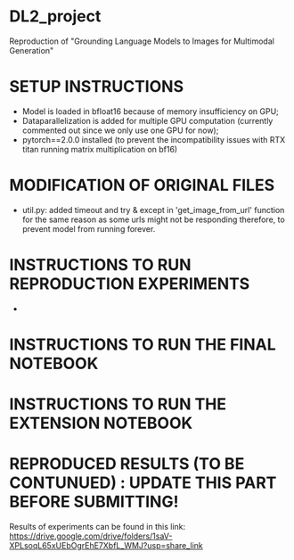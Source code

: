 # DL2_project
Reproduction of "Grounding Language Models to Images for Multimodal Generation"

# SETUP INSTRUCTIONS 
* Model is loaded in bfloat16 because of memory insufficiency on GPU;
* Dataparallelization is added for multiple GPU computation (currently commented out since we only use one GPU for now);
* pytorch==2.0.0 installed
(to prevent the incompatibility issues with RTX titan running matrix multiplication on bf16)

# MODIFICATION OF ORIGINAL FILES
* util.py: added timeout and try & except in 'get_image_from_url' function for the same reason as some urls might not be responding therefore, to prevent model from running forever.

# INSTRUCTIONS TO RUN REPRODUCTION EXPERIMENTS
* 

# INSTRUCTIONS TO RUN THE FINAL NOTEBOOK





# INSTRUCTIONS TO RUN THE EXTENSION NOTEBOOK





# REPRODUCED RESULTS (TO BE CONTUNUED) : UPDATE THIS PART BEFORE SUBMITTING!
Results of experiments can be found in this link:
https://drive.google.com/drive/folders/1saV-XPLsoqL65xUEbOgrEhE7XbfL_WMJ?usp=share_link
